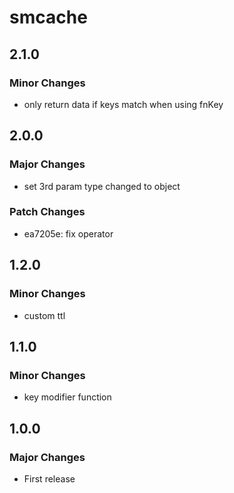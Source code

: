 # smcache

## 2.1.0

### Minor Changes

- only return data if keys match when using fnKey

## 2.0.0

### Major Changes

- set 3rd param type changed to object

### Patch Changes

- ea7205e: fix operator

## 1.2.0

### Minor Changes

- custom ttl

## 1.1.0

### Minor Changes

- key modifier function

## 1.0.0

### Major Changes

- First release
